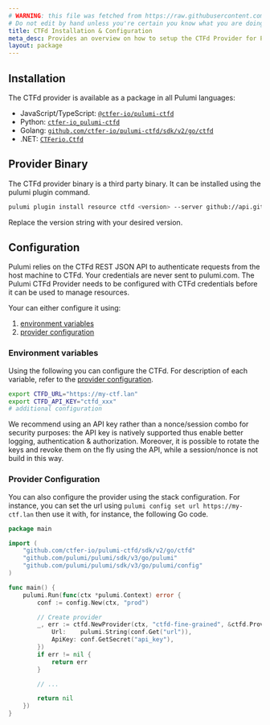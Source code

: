 ```yaml
---
# WARNING: this file was fetched from https://raw.githubusercontent.com/ctfer-io/pulumi-ctfd/v2.0.4/docs/installation-configuration.md
# Do not edit by hand unless you're certain you know what you are doing!
title: CTFd Installation & Configuration
meta_desc: Provides an overview on how to setup the CTFd Provider for Pulumi.
layout: package
---
```


## Installation

The CTFd provider is available as a package in all Pulumi languages:

- JavaScript/TypeScript: [`@ctfer-io/pulumi-ctfd`](https://www.npmjs.com/package/@ctfer-io/pulumi-ctfd)
- Python: [`ctfer-io_pulumi-ctfd`](https://pypi.org/project/ctfer-io_pulumi-ctfd/)
- Golang: [`github.com/ctfer-io/pulumi-ctfd/sdk/v2/go/ctfd`](https://github.com/ctfer-io/pulumi-ctfd)
- .NET: [`CTFerio.Ctfd`](https://www.nuget.org/packages/CTFerio.Ctfd)

## Provider Binary

The CTFd provider binary is a third party binary. It can be installed using the pulumi plugin command.

```bash
pulumi plugin install resource ctfd <version> --server github://api.github.com/ctfer-io
```

Replace the version string with your desired version.

## Configuration

Pulumi relies on the CTFd REST JSON API to authenticate requests from the host machine to CTFd. Your credentials are never sent to pulumi.com.
The Pulumi CTFd Provider needs to be configured with CTFd credentials before it can be used to manage resources.

Your can either configure it using:

1. [environment variables](#environment-variables)
2. [provider configuration](#provider-configuration)

### Environment variables

Using the following you can configure the CTFd. For description of each variable, refer to the [provider configuration](#provider-configuration).

```bash
export CTFD_URL="https://my-ctf.lan"
export CTFD_API_KEY="ctfd_xxx"
# additional configuration
```

We recommend using an API key rather than a nonce/session combo for security purposes: the API key is natively supported thus enable better logging, authentication & authorization.
Moreover, it is possible to rotate the keys and revoke them on the fly using the API, while a session/nonce is not build in this way.

### Provider Configuration

You can also configure the provider using the stack configuration.
For instance, you can set the url using `pulumi config set url https://my-ctf.lan` then use it with, for instance, the following Go code.

```go
package main

import (
    "github.com/ctfer-io/pulumi-ctfd/sdk/v2/go/ctfd"
    "github.com/pulumi/pulumi/sdk/v3/go/pulumi"
    "github.com/pulumi/pulumi/sdk/v3/go/pulumi/config"
)

func main() {
    pulumi.Run(func(ctx *pulumi.Context) error {
        conf := config.New(ctx, "prod")

        // Create provider
        _, err := ctfd.NewProvider(ctx, "ctfd-fine-grained", &ctfd.ProviderArgs{
            Url:    pulumi.String(conf.Get("url")),
            ApiKey: conf.GetSecret("api_key"),
        })
        if err != nil {
            return err
        }

        // ...

        return nil
    })
}
```
